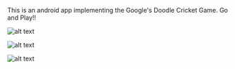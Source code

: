 This is an android app implementing the Google's Doodle Cricket Game. Go and Play!!

![alt text](https://github.com/shivamkumard107/HatkeGames/tree/master/AppImages/start.png "Start")

![alt text](https://github.com/shivamkumard107/HatkeGames/tree/master/AppImages/play.png "Play")

![alt text](https://github.com/shivamkumard107/HatkeGames/tree/master/AppImages/six.png "Six")